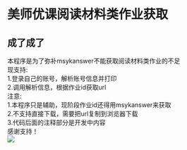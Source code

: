 美师优课阅读材料类作业获取
====
成了成了
----
本程序是为了弥补msykanswer不能获取阅读材料类作业的不足<br>
现支持:<br>
1.登录自己的账号，解析账号信息并打印<br>
2.调用解析信息，根据作业id获取url<br>
注意:<br>
1.本程序只是辅助，现阶段作业id还得用msykanswer来获取<br>
2.不支持直接下载，需要把url复制到浏览器下载<br>
3.代码后面的注释部分是开发中内容<br>
感谢支持！<br>
![](https://github.com/cyhLen/msyk_readmaterial/raw/main/storage/example.jpg)
